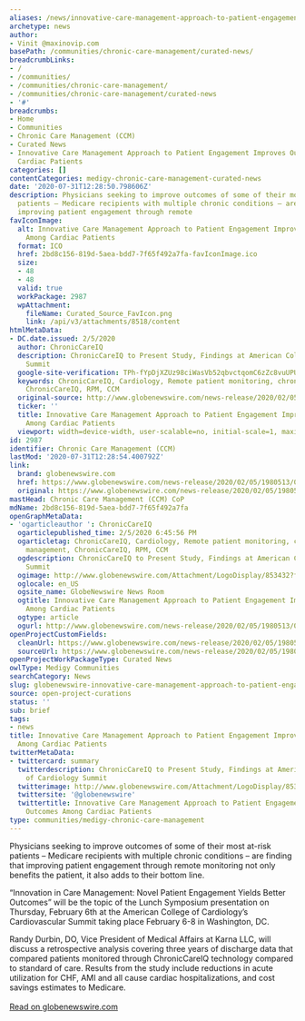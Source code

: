 ```yaml
---
aliases: /news/innovative-care-management-approach-to-patient-engagement-improves-outcomes-among-cardiac-patients
archetype: news
author:
- Vinit @maxinovip.com
basePath: /communities/chronic-care-management/curated-news/
breadcrumbLinks:
- /
- /communities/
- /communities/chronic-care-management/
- /communities/chronic-care-management/curated-news
- '#'
breadcrumbs:
- Home
- Communities
- Chronic Care Management (CCM)
- Curated News
- Innovative Care Management Approach to Patient Engagement Improves Outcomes Among
  Cardiac Patients
categories: []
contentCategories: medigy-chronic-care-management-curated-news
date: '2020-07-31T12:28:50.798606Z'
description: Physicians seeking to improve outcomes of some of their most at-risk
  patients – Medicare recipients with multiple chronic conditions – are finding that
  improving patient engagement through remote
favIconImage:
  alt: Innovative Care Management Approach to Patient Engagement Improves Outcomes
    Among Cardiac Patients
  format: ICO
  href: 2bd8c156-819d-5aea-bdd7-7f65f492a7fa-favIconImage.ico
  size:
  - 48
  - 48
  valid: true
  workPackage: 2987
  wpAttachment:
    fileName: Curated_Source_FavIcon.png
    link: /api/v3/attachments/8518/content
htmlMetaData:
- DC.date.issued: 2/5/2020
  author: ChronicCareIQ
  description: ChronicCareIQ to Present Study, Findings at American College of Cardiology
    Summit
  google-site-verification: TPh-fYpDjXZUz98ciWasVb52qbvctqomC6zZc8vuUPU
  keywords: ChronicCareIQ, Cardiology, Remote patient monitoring, chronic care management,
    ChronicCareIQ, RPM, CCM
  original-source: http://www.globenewswire.com/news-release/2020/02/05/1980513/0/en/Innovative-Care-Management-Approach-to-Patient-Engagement-Improves-Outcomes-Among-Cardiac-Patients.html
  ticker: ''
  title: Innovative Care Management Approach to Patient Engagement Improves Outcomes
    Among Cardiac Patients
  viewport: width=device-width, user-scalable=no, initial-scale=1, maximum-scale=1
id: 2987
identifier: Chronic Care Management (CCM)
lastMod: '2020-07-31T12:28:54.400792Z'
link:
  brand: globenewswire.com
  href: https://www.globenewswire.com/news-release/2020/02/05/1980513/0/en/Innovative-Care-Management-Approach-to-Patient-Engagement-Improves-Outcomes-Among-Cardiac-Patients.html
  original: https://www.globenewswire.com/news-release/2020/02/05/1980513/0/en/Innovative-Care-Management-Approach-to-Patient-Engagement-Improves-Outcomes-Among-Cardiac-Patients.html
mastHead: Chronic Care Management (CCM) CoP
mdName: 2bd8c156-819d-5aea-bdd7-7f65f492a7fa
openGraphMetaData:
- 'ogarticleauthor ': ChronicCareIQ
  ogarticlepublished_time: 2/5/2020 6:45:56 PM
  ogarticletag: ChronicCareIQ, Cardiology, Remote patient monitoring, chronic care
    management, ChronicCareIQ, RPM, CCM
  ogdescription: ChronicCareIQ to Present Study, Findings at American College of Cardiology
    Summit
  ogimage: http://www.globenewswire.com/Attachment/LogoDisplay/853432?filename=853432.png&size=1
  oglocale: en_US
  ogsite_name: GlobeNewswire News Room
  ogtitle: Innovative Care Management Approach to Patient Engagement Improves Outcomes
    Among Cardiac Patients
  ogtype: article
  ogurl: http://www.globenewswire.com/news-release/2020/02/05/1980513/0/en/Innovative-Care-Management-Approach-to-Patient-Engagement-Improves-Outcomes-Among-Cardiac-Patients.html
openProjectCustomFields:
  cleanUrl: https://www.globenewswire.com/news-release/2020/02/05/1980513/0/en/Innovative-Care-Management-Approach-to-Patient-Engagement-Improves-Outcomes-Among-Cardiac-Patients.html
  sourceUrl: https://www.globenewswire.com/news-release/2020/02/05/1980513/0/en/Innovative-Care-Management-Approach-to-Patient-Engagement-Improves-Outcomes-Among-Cardiac-Patients.html
openProjectWorkPackageType: Curated News
owlType: Medigy Communities
searchCategory: News
slug: globenewswire-innovative-care-management-approach-to-patient-engagement-improves-outcomes-among-cardiac-patients
source: open-project-curations
status: ''
sub: brief
tags:
- news
title: Innovative Care Management Approach to Patient Engagement Improves Outcomes
  Among Cardiac Patients
twitterMetaData:
- twittercard: summary
  twitterdescription: ChronicCareIQ to Present Study, Findings at American College
    of Cardiology Summit
  twitterimage: http://www.globenewswire.com/Attachment/LogoDisplay/853432?filename=853432.png&size=1
  twittersite: '@globenewswire'
  twittertitle: Innovative Care Management Approach to Patient Engagement Improves
    Outcomes Among Cardiac Patients
type: communities/medigy-chronic-care-management
---
```


<p>Physicians seeking to improve outcomes of some of their most at-risk patients – Medicare recipients with multiple chronic conditions – are finding that improving patient engagement through remote monitoring not only benefits the patient, it also adds to their bottom line.&nbsp;</p><p>“Innovation in Care Management: Novel Patient Engagement Yields Better Outcomes” will be the topic of the Lunch Symposium presentation on Thursday, February 6th at the American College of Cardiology’s Cardiovascular Summit taking place February 6-8 in Washington, DC.&nbsp;</p><p>Randy Durbin, DO, Vice President of Medical Affairs at Karna LLC, will discuss a retrospective analysis covering three years of discharge data that compared patients monitored through ChronicCareIQ technology compared to standard of care. Results from the study include reductions in acute utilization for CHF, AMI and all cause cardiac hospitalizations, and cost savings estimates to Medicare.&nbsp;<br><br><a href="https://www.globenewswire.com/news-release/2020/02/05/1980513/0/en/Innovative-Care-Management-Approach-to-Patient-Engagement-Improves-Outcomes-Among-Cardiac-Patients.html">Read on globenewswire.com</a></p>